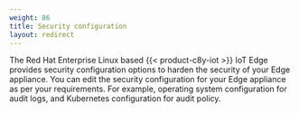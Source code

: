 ```yaml
---
weight: 86
title: Security configuration
layout: redirect
---
```


The Red Hat Enterprise Linux based {{< product-c8y-iot >}} IoT Edge provides security configuration options to harden the security of your Edge appliance. You can edit the security configuration for your Edge appliance as per your requirements. For example, operating system configuration for audit logs, and Kubernetes configuration for audit policy.